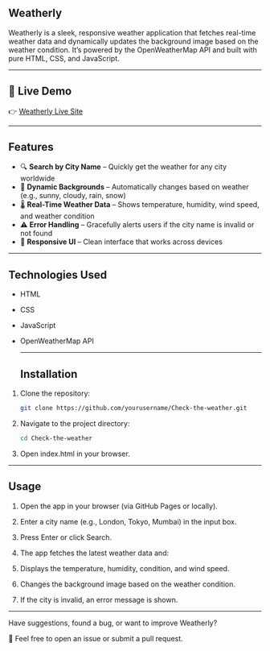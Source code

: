 ## Weatherly
Weatherly is a sleek, responsive weather application that fetches real-time weather data and dynamically updates the background image based on the weather condition. It’s powered by the OpenWeatherMap API and built with pure HTML, CSS, and JavaScript.

---

## 🔗 Live Demo

👉 [Weatherly Live Site](https://tushikamahipada.github.io/Weatherly/)

---

## Features

- 🔍 **Search by City Name** – Quickly get the weather for any city worldwide  
- 🎨 **Dynamic Backgrounds** – Automatically changes based on weather (e.g., sunny, cloudy, rain, snow)  
- 🌡️ **Real-Time Weather Data** – Shows temperature, humidity, wind speed, and weather condition  
- ⚠️ **Error Handling** – Gracefully alerts users if the city name is invalid or not found  
- 📱 **Responsive UI** – Clean interface that works across devices

---

## Technologies Used

- HTML
- CSS
- JavaScript
- OpenWeatherMap API

  ---

  ## Installation

1. Clone the repository:

   ```bash
   git clone https://github.com/yourusername/Check-the-weather.git

2. Navigate to the project directory:

   ```bash
   cd Check-the-weather
   
4. Open index.html in your browser.

---

## Usage

1. Open the app in your browser (via GitHub Pages or locally).

2. Enter a city name (e.g., London, Tokyo, Mumbai) in the input box.

3. Press Enter or click Search.

4. The app fetches the latest weather data and:

5. Displays the temperature, humidity, condition, and wind speed.

6. Changes the background image based on the weather condition.

7. If the city is invalid, an error message is shown.

---

Have suggestions, found a bug, or want to improve Weatherly?

💬 Feel free to open an issue or submit a pull request.
